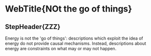 # WebTitle{NOt the go of things}

## StepHeader{ZZZ}

Energy is not the 'go of things': descriptions which exploit the idea of energy do not provide causal mechanisms. Instead, descriptions about energy are constraints on what may or may not happen.
